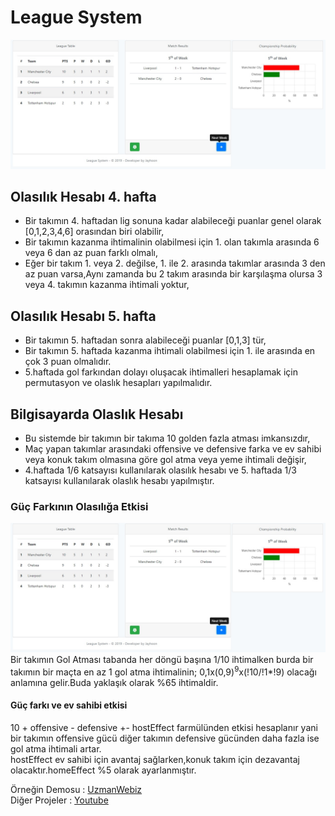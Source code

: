 # League System
![ornek-1](docs/league.jpg)
## Olasılık Hesabı 4. hafta ##
- Bir takımın 4. haftadan lig sonuna kadar alabileceği puanlar genel olarak [0,1,2,3,4,6] orasından biri olabilir,
- Bir takımın kazanma ihtimalinin olabilmesi için 1. olan takımla arasında 6 veya 6 dan az puan farklı olmalı,
- Eğer bir takım 1. veya 2. değilse, 1. ile 2. arasında takımlar arasında 3 den az puan varsa,Aynı zamanda bu 2 takım arasında bir karşılaşma olursa 3 veya 4. takımın kazanma ihtimali yoktur,

## Olasılık Hesabı 5. hafta ##
- Bir takımın 5. haftadan sonra alabileceği puanlar [0,1,3] tür,
- Bir takımın 5. haftada kazanma ihtimali olabilmesi için 1. ile arasında en çok 3 puan olmalıdır.
-  5.haftada gol farkından dolayı oluşacak ihtimalleri hesaplamak için permutasyon ve olaslık hesapları yapılmalıdır.

## Bilgisayarda Olaslık Hesabı ##
- Bu sistemde bir takımın bir takıma 10 golden fazla atması imkansızdır,
- Maç yapan takımlar arasındaki offensive ve defensive farka ve ev sahibi veya konuk takım olmasına göre gol atma veya yeme ihtimali değişir,
- 4.haftada 1/6 katsayısı kullanılarak olasılık hesabı ve 5. haftada 1/3 katsayısı kullanılarak olaslık hesabı yapılmıştır.


### Güç Farkının Olasılığa Etkisi ###

![ornek-2](docs/league.jpg)
Bir takımın Gol Atması tabanda her döngü başına 1/10 ihtimalken burda bir takımın bir maçta en az 1 gol atma ihtimalinin;
0,1x(0,9)<sup>9</sup>x(!10/!1*!9) olacağı anlamına gelir.Buda yaklaşık olarak %65 ihtimaldir.
#### Güç farkı ve ev sahibi etkisi ####
10 + offensive - defensive +- hostEffect farmülünden etkisi hesaplanır yani bir takımın offensive gücü diğer takımın defensive gücünden daha fazla ise gol atma ihtimali artar. <br>
hostEffect ev sahibi için avantaj sağlarken,konuk takım için dezavantaj olacaktır.homeEffect %5 olarak ayarlanmıştır.


Örneğin Demosu : [UzmanWebiz](https://www.uzmanwebiz.net/) <br>
Diğer Projeler : [Youtube](https://www.youtube.com/channel/UC4OS6so-d9J9OgtQ1a4ROTg?view_as=subscriber) 
